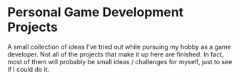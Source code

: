 # Personal Game Development Projects

A small collection of ideas I've tried out while pursuing my hobby as a game developer. Not all of the projects that make it up here are finished. In fact, most of them will probably be small ideas / challenges for myself, just to see if I could do it.

